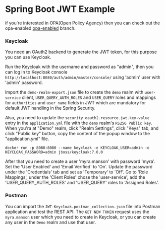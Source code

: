 # Spring Boot JWT Example

if you're interested in OPA(Open Policy Agency) then you can check out the opa-enabled [opa-enabled](https://github.com/canmogol/springboot-jwt-opa-example/tree/opa-enabled) branch.

### Keycloak

You need an OAuth2 backend to generate the JWT token, for this purpose you can use Keycloak. 

Run the Keycloak with the username and password as "admin", then you can log in to Keycloak console `http://localhost:8080/auth/admin/master/console/` using 'admin' user with 'admin' password. 

Import the `demo-realm-export.json` file to create the `demo` realm with `user-service` client, `USER_QUERY_AUTH_ROLES` and `USER_QUERY` roles and mappings for `authorities` and `user_name` fields in JWT which are mandatory for default JWT handling in the Spring Security.

Also, you need to update the `security.oauth2.resource.jwt.key-value` entry in the `application.yml` file with the `demo` realm's `RS256 Public key`. When you'ra at "Demo" realm, click "Realm Settings", click "Keys" tab, and click "Public key" button, copy the content of the popup window to the "application.yml" file.

```
docker run -p 8080:8080 --name keycloak -e KEYCLOAK_USER=admin -e KEYCLOAK_PASSWORD=admin jboss/keycloak:7.0.0
```

After that you need to create a user 'myra.manson' with password 'myra'. Set the 'User Enabled' and 'Email Verified' to 'On'. Update the password under the 'Credentials' tab and set as 'Temporary' to 'Off'. Go to 'Role Mappings', under the 'Client Roles' chose the 'user-service', add the 'USER_QUERY_AUTH_ROLES' and 'USER_QUERY' roles to 'Assigned Roles'.

### Postman

You can import the `JWT-Keycloak.postman_collection.json` file into Postman application and test the REST API. The `GET NEW TOKEN` request uses the `myra.manson` user which you need to create in Keycloak, or you can create any user in the `Demo` realm and use that user.


[opa-enabled]: https://github.com/canmogol/springboot-jwt-opa-example/tree/opa-enabled
